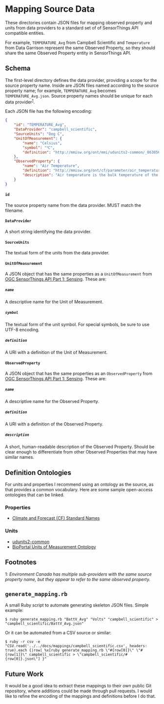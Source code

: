 # Mapping Source Data

These directories contain JSON files for mapping observed property and units from data providers to a standard set of of SensorThings API compatible entities.

For example, `TEMPERATURE_Avg` from Campbell Scientific and `Temperature` from Data Garrison represent the same Observed Property, so they should share the same Observed Property entity in SensorThings API.

## Schema

The first-level directory defines the data provider, providing a scope for the source property name. Inside are JSON files named according to the source property name; for example, `TEMPERATURE_Avg` becomes `TEMPERATURE_Avg.json`. Source property names should be unique for each data provider<sup>[1](#uniqueness)</sup>.

Each JSON file has the following encoding:

```json
{
    "id": "TEMPERATURE_Avg",
    "DataProvider": "campbell_scientific",
    "SourceUnits": "Deg C",
    "UnitOfMeasurement": {
        "name": "Celsius",
        "symbol": "℃",
        "definition": "http://mmisw.org/ont/mmi/udunits2-common/_86385633"
    },
    "ObservedProperty": {
        "name": "Air Temperature",
        "definition": "http://mmisw.org/ont/cf/parameter/air_temperature",
        "description": "Air temperature is the bulk temperature of the air, not the surface (skin) temperature."
    }
}
```

#### `id`

The source property name from the data provider. MUST match the filename.

#### `DataProvider`

A short string identifying the data provider.

#### `SourceUnits`

The textual form of the units from the data provider.

#### `UnitOfMeasurement`

A JSON object that has the same properties as a `UnitOfMeasurement` from [OGC SensorThings API Part 1: Sensing][STA]. These are:

##### `name`

A descriptive name for the Unit of Measurement.

##### `symbol`

The textual form of the unit symbol. For special symbols, be sure to use UTF-8 encoding.

##### `definition`

A URI with a definition of the Unit of Measurement.


#### `ObservedProperty`

A JSON object that has the same properties as an `ObservedProperty` from [OGC SensorThings API Part 1: Sensing][STA]. These are:

##### `name`

A descriptive name for the Observed Property.

##### `definition`

A URI with a definition of the Observed Property.

##### `description`

A short, human-readable description of the Observed Property. Should be clear enough to differentiate from other Observed Properties that may have similar names.


[STA]: http://docs.opengeospatial.org/is/15-078r6/15-078r6.html

## Definition Ontologies

For units and properties I recommend using an ontology as the source, as that provides a common vocabulary. Here are some sample open-access ontologies that can be linked.

### Properties

* [Climate and Forecast (CF) Standard Names](http://mmisw.org/ont/cf/parameter)

### Units

* [udunits2-common](http://mmisw.org/ont/mmi/udunits2-common)
* [BioPortal Units of Measurement Ontology](https://bioportal.bioontology.org/ontologies/UO/?p=summary)

## Footnotes

<a name="uniqueness">1</a>: *Environment Canada has multiple sub-providers with the same source property name, but they appear to refer to the same observed property.*

## `generate_mapping.rb`

A small Ruby script to automate generating skeleton JSON files. Simple example:

```terminal
$ ruby generate_mapping.rb "BattV_Avg" "Volts" "campbell_scientific" > "campbell_scientific/BattV_Avg.json"
```

Or it can be automated from a CSV source or similar:

```terminal
$ ruby -r csv -e "CSV.read('../../docs/mappings/campbell_scientific.csv', headers: true).each {|row| %x[ruby generate_mapping.rb \"#{row[0]}\" \"#{row[1]}\" campbell_scientific > \"campbell_scientific/#{row[0]}.json\"] }"
```

## Future Work

It would be a good idea to extract these mappings to their own public Git repository, where additions could be made through pull requests. I would like to refine the encoding of the mappings and definitions before I do that.
